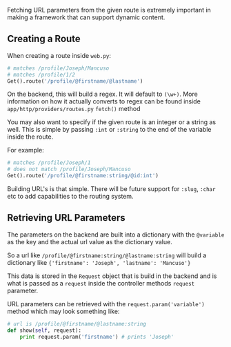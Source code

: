 Fetching URL parameters from the given route is extremely important in making a framework that can support dynamic content.

## Creating a Route

When creating a route inside `web.py`:

```python
# matches /profile/Joseph/Mancuso
# matches /profile/1/2
Get().route('/profile/@firstname/@lastname')
```

On the backend, this will build a regex. It will default to `(\w+)`. More information on how it actually converts to regex can be found inside `app/http/providers/routes.py` `fetch()` method

You may also want to specify if the given route is an integer or a string as well. This is simple by passing `:int` or `:string` to the end of the variable inside the route.

For example:

```python
# matches /profile/Joseph/1
# does not match /profile/Joseph/Mancuso
Get().route('/profile/@firstname:string/@id:int')
```

Building URL's is that simple. There will be future support for `:slug`, `:char` etc to add capabilities to the routing system.

## Retrieving URL Parameters

The parameters on the backend are built into a dictionary with the `@variable` as the key and the actual url value as the dictionary value.

So a url like `/profile/@firstname:string/@lastname:string` will build a dictionary like `{'firstname': 'Joseph', 'lastname': 'Mancuso'}`

This data is stored in the `Request` object that is build in the backend and is what is passed as a `request` inside the controller methods `request` parameter.

URL parameters can be retrieved with the `request.param('variable')` method which may look something like:

```python
# url is /profile/@firstname/@lastname:string
def show(self, request):
    print request.param('firstname') # prints 'Joseph'
```
